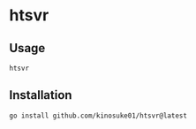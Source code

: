 # htsvr

## Usage

```
htsvr
```

## Installation

```
go install github.com/kinosuke01/htsvr@latest
```
